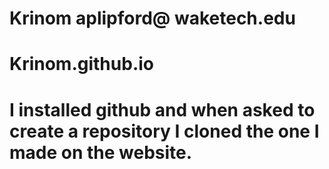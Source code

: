 # Krinom aplipford@ waketech.edu 
# Krinom.github.io
# I installed github and when asked to create a repository I cloned the one I made on the website.

